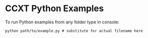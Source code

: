 # CCXT Python Examples

To run Python examples from any folder type in console:

```shell
python path/to/example.py # substitute for actual filename here
```
